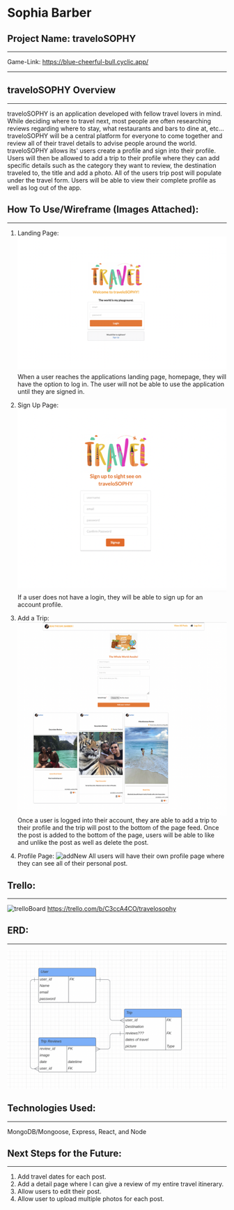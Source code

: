 # Sophia Barber

## Project Name: traveloSOPHY
- - -
Game-Link: https://blue-cheerful-bull.cyclic.app/

- - -
## traveloSOPHY Overview
- - -
traveloSOPHY is an application developed with fellow travel lovers in mind. While deciding where to travel next, most people are often researching reviews regarding where to stay, what restaurants and bars to dine at, etc... traveloSOPHY will be a central platform for everyone to come together and review all of their travel details to advise people around the world. traveloSOPHY allows its' users create a profile and sign into their profile. Users will then be allowed to add a trip to their profile where they can add specific details such as the category they want to review, the destination traveled to, the title and add a photo. All of the users trip post will populate under the travel form. Users will be able to view their complete profile as well as log out of the app. 

## How To Use/Wireframe (Images Attached):
- - -
1. Landing Page:
   ![loginPage](public/images/login.png)
   When a user reaches the applications landing page, homepage, they will have the option to log in. The user will not be able to use the application until they are signed in.

2. Sign Up Page:
   ![signUp](public/images/signUp.png)
   If a user does not have a login, they will be able to sign up for an account profile. 

3. Add a Trip:
 ![addTrip](public/images/addTrip.png)
   Once a user is logged into their account, they are able to add a trip to their profile and the trip will post to the bottom of the page feed. Once the post is added to the bottom of the page, users will be able to like and unlike the post as well as delete the post. 

4. Profile Page:
   ![addNew](public/images/addnew.png)
    All users will have their own profile page where they can see all of their personal post. 


## Trello:
- - -
![trelloBoard](public/images/trello.png)
https://trello.com/b/C3ccA4CO/travelosophy

## ERD:
- - -
![erdPic](public/images/ERD.png)

##  Technologies Used:
- - -
MongoDB/Mongoose,
Express,
React, and
Node

##  Next Steps for the Future:
- - -
1. Add travel dates for each post. 
2. Add a detail page where I can give a review of my entire travel itinerary. 
3. Allow users to edit their post. 
4. Allow user to upload multiple photos for each post. 
